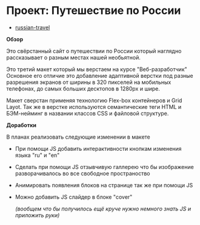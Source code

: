 # Проект: Путешествие по России

- [russian-travel](https://l9llika.github.io/russian-travel/)

**Обзор**

Это свёрстанный сайт о путешествии по России
который наглядно рассказывает о разным местах нашей необьятной.

Это третий макет который мы верстаем на курсе "Веб-разработчик"
Основное его отличие это добавление адаптивной верстки под разные разрешения экранов
от ширины в 320 пикселей на мобильных телефонах, до самых больших десктопов в 1280px и шире.

Макет сверстан применяя технологию Flex-box контейнеров и Grid Layot.
Так же в верстке используются семантические теги HTML и БЭМ-нейминг в названии классов CSS и файловой структуре.

**Доработки**

В планах реализовать следующие изменении в макете

- При помощи JS добавить интерактивности кнопкам изменения языка "ru" и "en"
- Сделать при помощи JS отзывчивую галлерею что бы изображение разворачивалось во все свободное пространоство
- Анимировать появления блоков на странице так же при помощи JS
- Можно добавить JS слайдер в блоке "cover"

  _(вообщем что бы получилось ещё круче нужно немного знать JS и приложить руки)_
